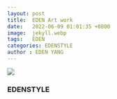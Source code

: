 ```yaml
---
layout: post
title:  EDEN Art work
date:   2022-06-09 01:01:35 +0800
image:  jekyll.webp
tags:   EDEN
categories: EDENSTYLE
author : EDEN YANG
---
```

![](https://i.imgur.com/cwVDTNl.jpg)

### EDENSTYLE
